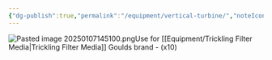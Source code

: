 ```yaml
---
{"dg-publish":true,"permalink":"/equipment/vertical-turbine/","noteIcon":"","created":"2025-01-07T14:50:59.408-06:00"}
---
```


![Pasted image 20250107145100.png](/img/user/Secondary/Images/Pasted%20image%2020250107145100.png)Use for [[Equipment/Trickling Filter Media\|Trickling Filter Media]]  Goulds brand - (x10) 